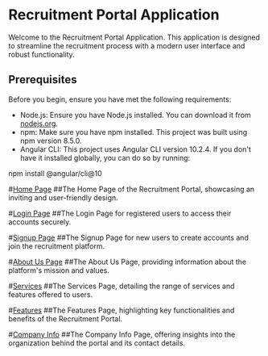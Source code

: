 # Recruitment Portal Application

Welcome to the Recruitment Portal Application. This application is designed to streamline the recruitment process with a modern user interface and robust functionality.

## Prerequisites

Before you begin, ensure you have met the following requirements:

- Node.js: Ensure you have Node.js installed. You can download it from [nodejs.org](https://nodejs.org/).
- npm: Make sure you have npm installed. This project was built using npm version 8.5.0.
- Angular CLI: This project uses Angular CLI version 10.2.4. If you don't have it installed globally, you can do so by running:

npm install @angular/cli@10

#[Home Page](image.png)
##The Home Page of the Recruitment Portal, showcasing an inviting and user-friendly design.

#[Login Page](image-1.png)
##The Login Page for registered users to access their accounts securely.

#[Signup Page](image-2.png)
##The Signup Page for new users to create accounts and join the recruitment platform.

#[About Us Page](image-3.png)
##The About Us Page, providing information about the platform's mission and values.

#[Services](image-4.png)
##The Services Page, detailing the range of services and features offered to users.

#[Features](image-5.png)
##The Features Page, highlighting key functionalities and benefits of the Recruitment Portal.

#[Company Info](image-6.png)
##The Company Info Page, offering insights into the organization behind the portal and its contact details.
